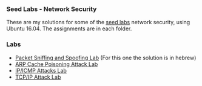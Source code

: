 ### Seed Labs - Network Security
These are my solutions for some of the [seed labs](https://seedsecuritylabs.org/) network security, using Ubuntu 16.04.
The assignments are in each folder.

### Labs
-  [Packet Sniffing and Spoofing Lab](https://seedsecuritylabs.org/Labs_16.04/Networking/Sniffing_Spoofing/) (For this one the solution is in hebrew)
- [ARP Cache Poisoning Attack Lab](https://seedsecuritylabs.org/Labs_16.04/Networking/ARP_Attack/)
- [IP/ICMP Attacks Lab](https://seedsecuritylabs.org/Labs_16.04/Networking/IP_Attacks/)
- [TCP/IP Attack Lab](https://seedsecuritylabs.org/Labs_16.04/Networking/TCP_Attacks/)
